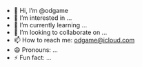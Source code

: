 - 👋 Hi, I’m @odgame
- 👀 I’m interested in ...
- 🌱 I’m currently learning ...
- 💞️ I’m looking to collaborate on ...
- 📫 How to reach me: odgame@icloud.com
- 😄 Pronouns: ...
- ⚡ Fun fact: ...

<!---
odgame/odgame is a ✨ special ✨ repository because its `README.md` (this file) appears on your GitHub profile.
You can click the Preview link to take a look at your changes.
--->
